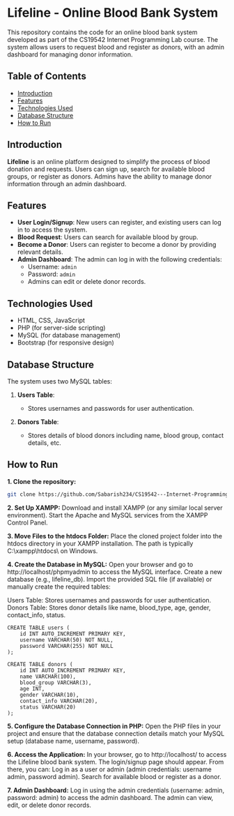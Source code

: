 # Lifeline - Online Blood Bank System

This repository contains the code for an online blood bank system developed as part of the CS19542 Internet Programming Lab course. The system allows users to request blood and register as donors, with an admin dashboard for managing donor information.

## Table of Contents

- [Introduction](#introduction)
- [Features](#features)
- [Technologies Used](#technologies-used)
- [Database Structure](#database-structure)
- [How to Run](#how-to-run)

## Introduction

**Lifeline** is an online platform designed to simplify the process of blood donation and requests. Users can sign up, search for available blood groups, or register as donors. Admins have the ability to manage donor information through an admin dashboard.

## Features

- **User Login/Signup**: New users can register, and existing users can log in to access the system.
- **Blood Request**: Users can search for available blood by group.
- **Become a Donor**: Users can register to become a donor by providing relevant details.
- **Admin Dashboard**: The admin can log in with the following credentials:
  - Username: `admin`
  - Password: `admin`
  - Admins can edit or delete donor records.
  
## Technologies Used

- HTML, CSS, JavaScript
- PHP (for server-side scripting)
- MySQL (for database management)
- Bootstrap (for responsive design)

## Database Structure

The system uses two MySQL tables:

1. **Users Table**:
   - Stores usernames and passwords for user authentication.

2. **Donors Table**:
   - Stores details of blood donors including name, blood group, contact details, etc.

## How to Run

**1. Clone the repository:**

   ```bash
   git clone https://github.com/Sabarish234/CS19542---Internet-Programming-Lab.git
   ```
**2. Set Up XAMPP:**
Download and install XAMPP (or any similar local server environment).
Start the Apache and MySQL services from the XAMPP Control Panel.

**3. Move Files to the htdocs Folder:**
Place the cloned project folder into the htdocs directory in your XAMPP installation. The path is typically C:\xampp\htdocs\ on Windows.

**4. Create the Database in MySQL:**
Open your browser and go to http://localhost/phpmyadmin to access the MySQL interface.
Create a new database (e.g., lifeline_db).
Import the provided SQL file (if available) or manually create the required tables:

Users Table: Stores usernames and passwords for user authentication.
Donors Table: Stores donor details like name, blood_type, age, gender, contact_info, status.
```
CREATE TABLE users (
    id INT AUTO_INCREMENT PRIMARY KEY,
    username VARCHAR(50) NOT NULL,
    password VARCHAR(255) NOT NULL
);

CREATE TABLE donors (
    id INT AUTO_INCREMENT PRIMARY KEY,
    name VARCHAR(100),
    blood_group VARCHAR(3),
    age INT,
    gender VARCHAR(10),
    contact_info VARCHAR(20),
    status VARCHAR(20)
);
```
**5. Configure the Database Connection in PHP:**
Open the PHP files in your project and ensure that the database connection details match your MySQL setup (database name, username, password).

**6. Access the Application:**
In your browser, go to http://localhost/<project-folder> to access the Lifeline blood bank system.
The login/signup page should appear. From there, you can:
Log in as a user or admin (admin credentials: username admin, password admin).
Search for available blood or register as a donor.

**7. Admin Dashboard:**
Log in using the admin credentials (username: admin, password: admin) to access the admin dashboard.
The admin can view, edit, or delete donor records.
